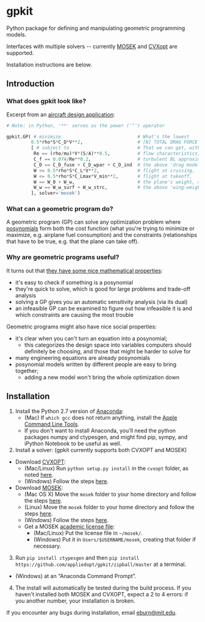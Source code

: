 # gpkit #

Python package for defining and manipulating geometric programming models.

Interfaces with multiple solvers -- currently [MOSEK](http://mosek.com) and [CVXopt](http://cvxopt.org/) are supported.

Installation instructions are below.

## Introduction ##

### What does gpkit look like?

Excerpt from an [aircraft design application](http://nbviewer.ipython.org/github/appliedopt/gpkit/blob/master/gpkit/examples/simpleaircraft.ipynb):

```python
# Note: in Python, '**' serves as the power ('^') operator

gpkit.GP( # minimize                            # What's the lowest
         0.5*rho*S*C_D*V**2,                    # [N] TOTAL DRAG FORCE
         [ # subject to                         # That we can get, with our
          Re == (rho/mu)*V*(S/A)**0.5,          # flow characteristics,
          C_f == 0.074/Re**0.2,                 # turbulent BL approximation,
          C_D == C_D_fuse + C_D_wpar + C_D_ind  # the above 'drag model',
          W <= 0.5*rho*S*C_L*V**2,              # flight at cruising,
          W <= 0.5*rho*S*C_Lmax*V_min**2,       # flight at takeoff,     
          W == W_0 + W_w,                       # the plane's weight, and
          W_w == W_w_surf + W_w_strc,           # the above 'wing-weight model'?
         ], solver='mosek')
 ```

### What can a geometric program do?

A geometric program (GP) can solve any optimization problem where [posynomials](http://en.wikipedia.org/wiki/Posynomial) form both the cost function (what you're trying to minimize or maximize, e.g. airplane fuel consumption) and the constraints (relationships that have to be true, e.g. that the plane can take off). 

### Why are geometric programs useful?

It turns out that [they have some nice mathematical properties](http://stanford.edu/~boyd/papers/pdf/gp_tutorial.pdf):
  - it's easy to check if something is a posynomial
  - they're quick to solve, which is good for large problems and trade-off analysis
  - solving a GP gives you an automatic sensitivity analysis (via its dual)
  - an infeasible GP can be examined to figure out how infeasible it is and which constraints are causing the most trouble

Geometric programs might also have nice social properties:
  - it's clear when you can't turn an equation into a posynomial;
    - this categorizes the design space into variables computers should definitely be choosing, and those that might be harder to solve for
  - many engineering equations are already posynomials
  - posynomial models written by different people are easy to bring together;
      - adding a new model won't bring the whole optimization down

## Installation ##

1. Install the Python 2.7 version of [Anaconda](http://continuum.io/downloads):
   - (Mac) If `which gcc` does not return anything, install the [Apple Command Line Tools](https://developer.apple.com/downloads/index.action?=command%20line%20tools).
   - If you don't want to install Anaconda, you'll need the python packages numpy and ctypesgen, and might find pip, sympy, and iPython Notebook to be useful as well.
2. Install a solver: (gpkit currently supports both CVXOPT and MOSEK)
  - Download [CVXOPT](http://cvxopt.org/download/index.html):
    - (Mac/Linux) Run `python setup.py install` in the `cvxopt` folder, as noted [here](http://cvxopt.org/install/index.html#standard-installation).
    - (Windows) Follow the steps [here](http://cvxopt.org/install/index.html#building-cvxopt-for-windows).
  - Download [MOSEK](http://mosek.com/resources/downloads):
    -  (Mac OS X) Move the `mosek` folder to your home directory and follow the steps [here](http://docs.mosek.com/7.0/toolsinstall/Mac_OS_X_installation.html).
    -  (Linux) Move the `mosek` folder to your home directory and follow the steps [here](http://docs.mosek.com/7.0/toolsinstall/Linux_UNIX_installation_instructions.html).
    -  (Windows) Follow the steps [here](http://docs.mosek.com/7.0/toolsinstall/Windows_installation.html).
    - Get a MOSEK [academic license file](http://license.mosek.com/academic):
      - (Mac/Linux) Put the license file in `~/mosek/`.
      - (Windows) Put it in `Users/$USERNAME/mosek`, creating that folder if necessary.
3. Run `pip install ctypesgen` and then `pip install https://github.com/appliedopt/gpkit/zipball/master` at a terminal.
  - (Windows) at an "Anaconda Command Prompt".
4. The install will automatically be tested during the build process. If you haven't installed both MOSEK and CVXOPT, expect a 2 to 4 errors: if you another number, your installation is broken.

If you encounter any bugs during installation, email [eburn@mit.edu](mailto:eburn@mit.edu).

